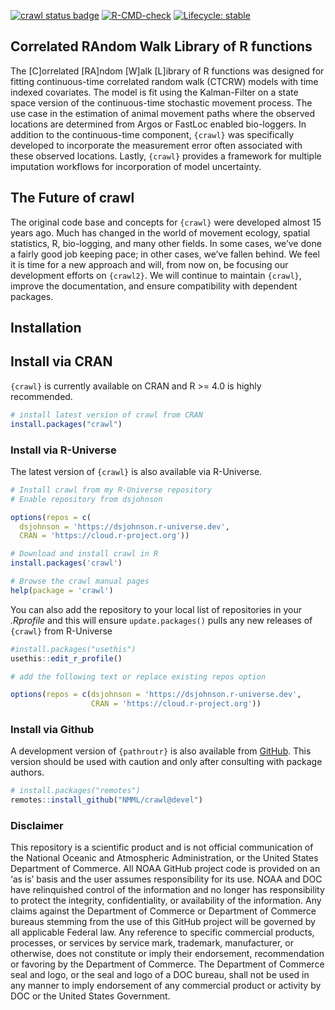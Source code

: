 <!-- README.md is generated from README.Rmd. Please edit that file -->
<!-- badges: start -->

[![crawl status
badge](https://dsjohnson.r-universe.dev/badges/crawl)](https://dsjohnson.r-universe.dev)
[![R-CMD-check](https://github.com/NMML/crawl/workflows/R-CMD-check/badge.svg)](https://github.com/NMML/crawl/actions)
[![Lifecycle:
stable](https://img.shields.io/badge/lifecycle-stable-green.svg)](https://lifecycle.r-lib.org/articles/stages.html#stable)
<!-- badges: end -->

## Correlated RAndom Walk Library of R functions

The \[C\]orrelated \[RA\]ndom \[W\]alk \[L\]ibrary of R functions was
designed for fitting continuous-time correlated random walk (CTCRW)
models with time indexed covariates. The model is fit using the
Kalman-Filter on a state space version of the continuous-time stochastic
movement process. The use case in the estimation of animal movement
paths where the observed locations are determined from Argos or FastLoc
enabled bio-loggers. In addition to the continuous-time component,
`{crawl}` was specifically developed to incorporate the measurement
error often associated with these observed locations. Lastly, `{crawl}`
provides a framework for multiple imputation workflows for incorporation
of model uncertainty.

## The Future of crawl

The original code base and concepts for `{crawl}` were developed almost
15 years ago. Much has changed in the world of movement ecology, spatial
statistics, R, bio-logging, and many other fields. In some cases, we’ve
done a fairly good job keeping pace; in other cases, we’ve fallen
behind. We feel it is time for a new approach and will, from now on, be
focusing our development efforts on `{crawl2}`. We will continue to
maintain `{crawl}`, improve the documentation, and ensure compatibility
with dependent packages.

## Installation

## Install via CRAN

`{crawl}` is currently available on CRAN and R \>= 4.0 is highly
recommended.

``` r
# install latest version of crawl from CRAN
install.packages("crawl")
```

### Install via R-Universe

The latest version of `{crawl}` is also available via R-Universe.

``` r
# Install crawl from my R-Universe repository
# Enable repository from dsjohnson

options(repos = c(
  dsjohnson = 'https://dsjohnson.r-universe.dev',
  CRAN = 'https://cloud.r-project.org'))

# Download and install crawl in R
install.packages('crawl')

# Browse the crawl manual pages
help(package = 'crawl')
```

You can also add the repository to your local list of repositories in
your *.Rprofile* and this will ensure `update.packages()` pulls any new
releases of `{crawl}` from R-Universe

``` r
#install.packages("usethis")
usethis::edit_r_profile()

# add the following text or replace existing repos option

options(repos = c(dsjohnson = 'https://dsjohnson.r-universe.dev',
                  CRAN = 'https://cloud.r-project.org'))
```

### Install via Github

A development version of `{pathroutr}` is also available from
[GitHub](https://github.com/NMML/crawl). This version should be used
with caution and only after consulting with package authors.

``` r
# install.packages("remotes")
remotes::install_github("NMML/crawl@devel")
```

### Disclaimer

This repository is a scientific product and is not official
communication of the National Oceanic and Atmospheric Administration, or
the United States Department of Commerce. All NOAA GitHub project code
is provided on an ‘as is’ basis and the user assumes responsibility for
its use. NOAA and DOC have relinquished control of the information and
no longer has responsibility to protect the integrity, confidentiality,
or availability of the information. Any claims against the Department of
Commerce or Department of Commerce bureaus stemming from the use of this
GitHub project will be governed by all applicable Federal law. Any
reference to specific commercial products, processes, or services by
service mark, trademark, manufacturer, or otherwise, does not constitute
or imply their endorsement, recommendation or favoring by the Department
of Commerce. The Department of Commerce seal and logo, or the seal and
logo of a DOC bureau, shall not be used in any manner to imply
endorsement of any commercial product or activity by DOC or the United
States Government.
